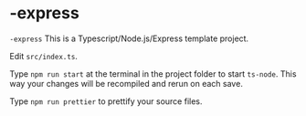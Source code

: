 # -express
`-express` This is a Typescript/Node.js/Express template project.

Edit `src/index.ts`.

Type `npm run start` at the terminal in the project folder to start `ts-node`. This way your changes will be recompiled and rerun on each save.

Type `npm run prettier` to prettify your source files.
